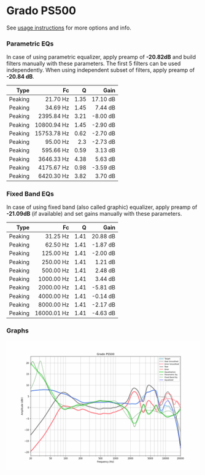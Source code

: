 # Grado PS500
See [usage instructions](https://github.com/jaakkopasanen/AutoEq#usage) for more options and info.

### Parametric EQs
In case of using parametric equalizer, apply preamp of **-20.82dB** and build filters manually
with these parameters. The first 5 filters can be used independently.
When using independent subset of filters, apply preamp of **-20.84 dB**.

| Type    | Fc          |    Q | Gain     |
|--------:|------------:|-----:|---------:|
| Peaking | 21.70 Hz    | 1.35 | 17.10 dB |
| Peaking | 34.69 Hz    | 1.45 | 7.44 dB  |
| Peaking | 2395.84 Hz  | 3.21 | -8.00 dB |
| Peaking | 10800.94 Hz | 1.45 | -2.90 dB |
| Peaking | 15753.78 Hz | 0.62 | -2.70 dB |
| Peaking | 95.00 Hz    | 2.3  | -2.73 dB |
| Peaking | 595.66 Hz   | 0.59 | 3.13 dB  |
| Peaking | 3646.33 Hz  | 4.38 | 5.63 dB  |
| Peaking | 4175.67 Hz  | 0.98 | -3.59 dB |
| Peaking | 6420.30 Hz  | 3.82 | 3.70 dB  |

### Fixed Band EQs
In case of using fixed band (also called graphic) equalizer, apply preamp of **-21.09dB**
(if available) and set gains manually with these parameters.

| Type    | Fc          |    Q | Gain     |
|--------:|------------:|-----:|---------:|
| Peaking | 31.25 Hz    | 1.41 | 20.88 dB |
| Peaking | 62.50 Hz    | 1.41 | -1.87 dB |
| Peaking | 125.00 Hz   | 1.41 | -2.00 dB |
| Peaking | 250.00 Hz   | 1.41 | 1.21 dB  |
| Peaking | 500.00 Hz   | 1.41 | 2.48 dB  |
| Peaking | 1000.00 Hz  | 1.41 | 3.44 dB  |
| Peaking | 2000.00 Hz  | 1.41 | -5.81 dB |
| Peaking | 4000.00 Hz  | 1.41 | -0.14 dB |
| Peaking | 8000.00 Hz  | 1.41 | -2.17 dB |
| Peaking | 16000.01 Hz | 1.41 | -4.63 dB |

### Graphs
![](./Grado%20PS500.png)